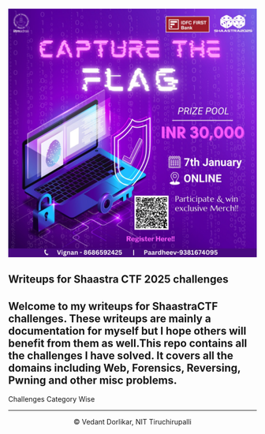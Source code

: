 ![alt text](image.png)<br>

Writeups for Shaastra CTF 2025 challenges
---
Welcome to my writeups for ShaastraCTF challenges.
These writeups are mainly a documentation for myself but I hope others will benefit from them as well.This repo contains  all the challenges I have solved. It covers all the domains including Web, Forensics, Reversing, Pwning and other misc problems.
---
Challenges Category Wise


---



<div align = "center">
© Vedant Dorlikar, NIT Tiruchirupalli <br> <br>
	
